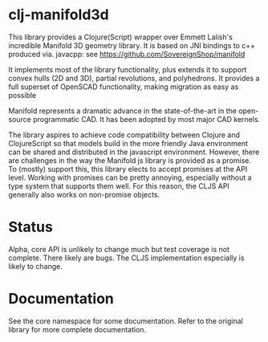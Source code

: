 # clj-manifold3d

This library provides a Clojure(Script) wrapper over Emmett Lalish's incredible Manifold 3D geometry library. It is based on JNI bindings to c++ produced via. javacpp: see https://github.com/SovereignShop/manifold

It implements most of the library functionality, plus extends it to support convex hulls (2D and 3D), partial
revolutions, and polyhedrons. It provides a full superset of OpenSCAD functionality, making migration as easy as possible

Manifold represents a dramatic advance in the state-of-the-art in the open-source programmatic CAD. It has been adopted by most major CAD kernels.

The library aspires to achieve code compatibility between Clojure and ClojureScript so that models
build in the more friendly Java environment can be shared and distributed in the javascript
environment. However, there are challenges in the way the Manifold js library is provided
as a promise. To (mostly) support this, this library elects to accept promises at the API level.
Working with promises can be pretty annoying, especially without a type system that supports
them well. For this reason, the CLJS API generally also works on non-promise objects.

# Status

Alpha, core API is unlikely to change much but test coverage is not complete. There likely are bugs. The CLJS implementation especially is likely to change.

# Documentation

See the core namespace for some documentation. Refer to the original library for more complete documentation. 
